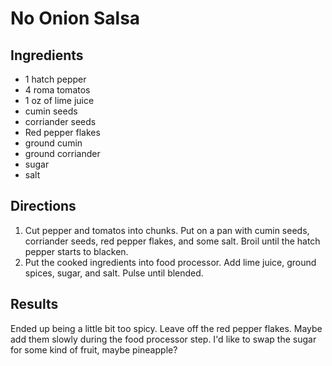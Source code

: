 # No Onion Salsa

## Ingredients

* 1 hatch pepper
* 4 roma tomatos
* 1 oz of lime juice
* cumin seeds
* corriander seeds
* Red pepper flakes
* ground cumin
* ground corriander
* sugar
* salt

## Directions

1. Cut pepper and tomatos into chunks. Put on a pan with cumin seeds, corriander seeds, red pepper flakes, and some salt. Broil until the hatch pepper starts to blacken.
2. Put the cooked ingredients into food processor. Add lime juice, ground spices, sugar, and salt. Pulse until blended.

## Results

Ended up being a little bit too spicy. Leave off the red pepper flakes. Maybe add them slowly during the food processor step.
I'd like to swap the sugar for some kind of fruit, maybe pineapple?
